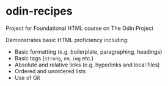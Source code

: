 # odin-recipes
Project for Foundational HTML course on The Odin Project

Demonstrates basic HTML proficiency including:
* Basic formatting (e.g. boilerplate, paragraphing, headings)
* Basic tags (`strong`, `em`, `img` etc.)
* Absolute and relative links (e.g. hyperlinks and local files)
* Ordered and unordered lists
* Use of Git
